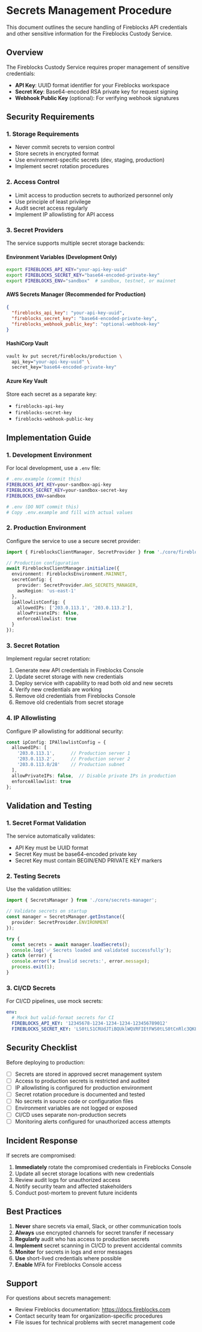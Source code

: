 # Secrets Management Procedure

This document outlines the secure handling of Fireblocks API credentials and other sensitive information for the Fireblocks Custody Service.

## Overview

The Fireblocks Custody Service requires proper management of sensitive credentials:
- **API Key**: UUID format identifier for your Fireblocks workspace
- **Secret Key**: Base64-encoded RSA private key for request signing
- **Webhook Public Key** (optional): For verifying webhook signatures

## Security Requirements

### 1. Storage Requirements
- Never commit secrets to version control
- Store secrets in encrypted format
- Use environment-specific secrets (dev, staging, production)
- Implement secret rotation procedures

### 2. Access Control
- Limit access to production secrets to authorized personnel only
- Use principle of least privilege
- Audit secret access regularly
- Implement IP allowlisting for API access

### 3. Secret Providers

The service supports multiple secret storage backends:

#### Environment Variables (Development Only)
```bash
export FIREBLOCKS_API_KEY="your-api-key-uuid"
export FIREBLOCKS_SECRET_KEY="base64-encoded-private-key"
export FIREBLOCKS_ENV="sandbox"  # sandbox, testnet, or mainnet
```

#### AWS Secrets Manager (Recommended for Production)
```json
{
  "fireblocks_api_key": "your-api-key-uuid",
  "fireblocks_secret_key": "base64-encoded-private-key",
  "fireblocks_webhook_public_key": "optional-webhook-key"
}
```

#### HashiCorp Vault
```bash
vault kv put secret/fireblocks/production \
  api_key="your-api-key-uuid" \
  secret_key="base64-encoded-private-key"
```

#### Azure Key Vault
Store each secret as a separate key:
- `fireblocks-api-key`
- `fireblocks-secret-key`
- `fireblocks-webhook-public-key`

## Implementation Guide

### 1. Development Environment

For local development, use a `.env` file:

```bash
# .env.example (commit this)
FIREBLOCKS_API_KEY=your-sandbox-api-key
FIREBLOCKS_SECRET_KEY=your-sandbox-secret-key
FIREBLOCKS_ENV=sandbox

# .env (DO NOT commit this)
# Copy .env.example and fill with actual values
```

### 2. Production Environment

Configure the service to use a secure secret provider:

```typescript
import { FireblocksClientManager, SecretProvider } from './core/fireblocks-client';

// Production configuration
await FireblocksClientManager.initialize({
  environment: FireblocksEnvironment.MAINNET,
  secretConfig: {
    provider: SecretProvider.AWS_SECRETS_MANAGER,
    awsRegion: 'us-east-1'
  },
  ipAllowlistConfig: {
    allowedIPs: ['203.0.113.1', '203.0.113.2'],
    allowPrivateIPs: false,
    enforceAllowlist: true
  }
});
```

### 3. Secret Rotation

Implement regular secret rotation:

1. Generate new API credentials in Fireblocks Console
2. Update secret storage with new credentials
3. Deploy service with capability to read both old and new secrets
4. Verify new credentials are working
5. Remove old credentials from Fireblocks Console
6. Remove old credentials from secret storage

### 4. IP Allowlisting

Configure IP allowlisting for additional security:

```typescript
const ipConfig: IPAllowlistConfig = {
  allowedIPs: [
    '203.0.113.1',      // Production server 1
    '203.0.113.2',      // Production server 2
    '203.0.113.0/28'    // Production subnet
  ],
  allowPrivateIPs: false,  // Disable private IPs in production
  enforceAllowlist: true
};
```

## Validation and Testing

### 1. Secret Format Validation

The service automatically validates:
- API Key must be UUID format
- Secret Key must be base64-encoded private key
- Secret Key must contain BEGIN/END PRIVATE KEY markers

### 2. Testing Secrets

Use the validation utilities:

```typescript
import { SecretsManager } from './core/secrets-manager';

// Validate secrets on startup
const manager = SecretsManager.getInstance({
  provider: SecretProvider.ENVIRONMENT
});

try {
  const secrets = await manager.loadSecrets();
  console.log('✅ Secrets loaded and validated successfully');
} catch (error) {
  console.error('❌ Invalid secrets:', error.message);
  process.exit(1);
}
```

### 3. CI/CD Secrets

For CI/CD pipelines, use mock secrets:

```yaml
env:
  # Mock but valid-format secrets for CI
  FIREBLOCKS_API_KEY: '12345678-1234-1234-1234-123456789012'
  FIREBLOCKS_SECRET_KEY: 'LS0tLS1CRUdJTiBQUklWQVRFIEtFWS0tLS0tCnRlc3QKLS0tLS1FTkQgUFJJVkFURSBLRVktLS0tLQ=='
```

## Security Checklist

Before deploying to production:

- [ ] Secrets are stored in approved secret management system
- [ ] Access to production secrets is restricted and audited
- [ ] IP allowlisting is configured for production environment
- [ ] Secret rotation procedure is documented and tested
- [ ] No secrets in source code or configuration files
- [ ] Environment variables are not logged or exposed
- [ ] CI/CD uses separate non-production secrets
- [ ] Monitoring alerts configured for unauthorized access attempts

## Incident Response

If secrets are compromised:

1. **Immediately** rotate the compromised credentials in Fireblocks Console
2. Update all secret storage locations with new credentials
3. Review audit logs for unauthorized access
4. Notify security team and affected stakeholders
5. Conduct post-mortem to prevent future incidents

## Best Practices

1. **Never** share secrets via email, Slack, or other communication tools
2. **Always** use encrypted channels for secret transfer if necessary
3. **Regularly** audit who has access to production secrets
4. **Implement** secret scanning in CI/CD to prevent accidental commits
5. **Monitor** for secrets in logs and error messages
6. **Use** short-lived credentials where possible
7. **Enable** MFA for Fireblocks Console access

## Support

For questions about secrets management:
- Review Fireblocks documentation: https://docs.fireblocks.com
- Contact security team for organization-specific procedures
- File issues for technical problems with secret management code